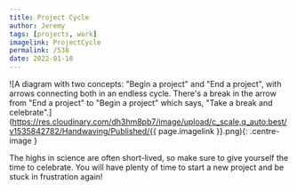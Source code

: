 ```yaml
---
title: Project Cycle
author: Jeremy
tags: [projects, work]
imagelink: ProjectCycle
permalink: /538
date: 2022-01-10
---
```


![A diagram with two concepts: "Begin a project" and "End a project", with arrows connecting both in an endless cycle. There's a break in the arrow from "End a project" to "Begin a project" which says, "Take a break and celebrate".](https://res.cloudinary.com/dh3hm8pb7/image/upload/c_scale,q_auto:best/v1535842782/Handwaving/Published/{{ page.imagelink }}.png){: .centre-image }

The highs in science are often short-lived, so make sure to give yourself the time to celebrate. You will have plenty of time to start a new project and be stuck in frustration again!
